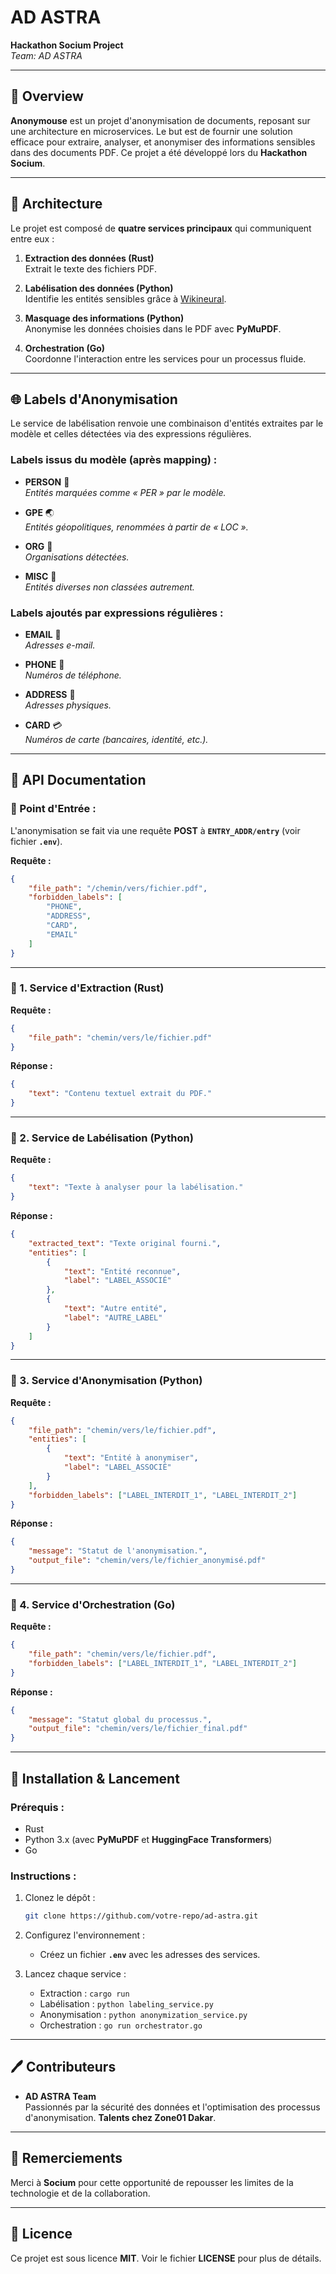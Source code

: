 # AD ASTRA

**Hackathon Socium Project**  
*Team: AD ASTRA*

---

## 🚀 Overview

**Anonymouse** est un projet d'anonymisation de documents, reposant sur une architecture en microservices. Le but est de fournir une solution efficace pour extraire, analyser, et anonymiser des informations sensibles dans des documents PDF. Ce projet a été développé lors du **Hackathon Socium**.

---

## 🤝 Architecture

Le projet est composé de **quatre services principaux** qui communiquent entre eux :

1. **Extraction des données (Rust)**  
   Extrait le texte des fichiers PDF.

2. **Labélisation des données (Python)**  
   Identifie les entités sensibles grâce à [Wikineural](https://huggingface.co/Babelscape/wikineural-multilingual-ner).

3. **Masquage des informations (Python)**  
   Anonymise les données choisies dans le PDF avec **PyMuPDF**.

4. **Orchestration (Go)**  
   Coordonne l'interaction entre les services pour un processus fluide.

---

## 🌐 Labels d'Anonymisation

Le service de labélisation renvoie une combinaison d'entités extraites par le modèle et celles détectées via des expressions régulières.

### Labels issus du modèle (après mapping) :
- **PERSON**  👤  
  *Entités marquées comme « PER » par le modèle.*

- **GPE**  🌏  
  *Entités géopolitiques, renommées à partir de « LOC ».*

- **ORG**  📏  
  *Organisations détectées.*

- **MISC**  🔢  
  *Entités diverses non classées autrement.*

### Labels ajoutés par expressions régulières :
- **EMAIL**  📧  
  *Adresses e-mail.*

- **PHONE**  📱  
  *Numéros de téléphone.*

- **ADDRESS**  🏡  
  *Adresses physiques.*

- **CARD**  💳  
  *Numéros de carte (bancaires, identité, etc.).*

---

## 🚫 API Documentation

### 🔗 Point d'Entrée :
L'anonymisation se fait via une requête **POST** à **`ENTRY_ADDR/entry`** (voir fichier **`.env`**).

**Requête :**
```json
{
    "file_path": "/chemin/vers/fichier.pdf",
    "forbidden_labels": [
        "PHONE",
        "ADDRESS",
        "CARD",
        "EMAIL"
    ]
}
```

---

### 🔹 1. Service d'Extraction (Rust)

**Requête :**
```json
{
    "file_path": "chemin/vers/le/fichier.pdf"
}
```

**Réponse :**
```json
{
    "text": "Contenu textuel extrait du PDF."
}
```

---

### 🔹 2. Service de Labélisation (Python)

**Requête :**
```json
{
    "text": "Texte à analyser pour la labélisation."
}
```

**Réponse :**
```json
{
    "extracted_text": "Texte original fourni.",
    "entities": [
        {
            "text": "Entité reconnue",
            "label": "LABEL_ASSOCIÉ"
        },
        {
            "text": "Autre entité",
            "label": "AUTRE_LABEL"
        }
    ]
}
```

---

### 🔹 3. Service d'Anonymisation (Python)

**Requête :**
```json
{
    "file_path": "chemin/vers/le/fichier.pdf",
    "entities": [
        {
            "text": "Entité à anonymiser",
            "label": "LABEL_ASSOCIÉ"
        }
    ],
    "forbidden_labels": ["LABEL_INTERDIT_1", "LABEL_INTERDIT_2"]
}
```

**Réponse :**
```json
{
    "message": "Statut de l'anonymisation.",
    "output_file": "chemin/vers/le/fichier_anonymisé.pdf"
}
```

---

### 🔹 4. Service d'Orchestration (Go)

**Requête :**
```json
{
    "file_path": "chemin/vers/le/fichier.pdf",
    "forbidden_labels": ["LABEL_INTERDIT_1", "LABEL_INTERDIT_2"]
}
```

**Réponse :**
```json
{
    "message": "Statut global du processus.",
    "output_file": "chemin/vers/le/fichier_final.pdf"
}
```

---

## 🔧 Installation & Lancement

### Prérequis :
- Rust
- Python 3.x (avec **PyMuPDF** et **HuggingFace Transformers**)
- Go

### Instructions :
1. Clonez le dépôt :
   ```bash
   git clone https://github.com/votre-repo/ad-astra.git
   ```

2. Configurez l'environnement :
   - Créez un fichier **`.env`** avec les adresses des services.

3. Lancez chaque service :
   - Extraction : `cargo run`
   - Labélisation : `python labeling_service.py`
   - Anonymisation : `python anonymization_service.py`
   - Orchestration : `go run orchestrator.go`

---

## 🖊️ Contributeurs

- **AD ASTRA Team**  
  Passionnés par la sécurité des données et l'optimisation des processus d'anonymisation. **Talents chez Zone01 Dakar**.

---

## 🌟 Remerciements

Merci à **Socium** pour cette opportunité de repousser les limites de la technologie et de la collaboration.

---

## 📄 Licence

Ce projet est sous licence **MIT**. Voir le fichier **LICENSE** pour plus de détails.
